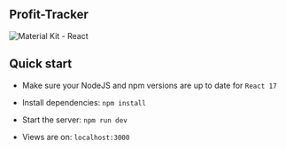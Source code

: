 ## Profit-Tracker

![Material Kit - React](https://github.com/devias-io/material-kit-react/blob/main/public/static/thumbnail.png)

## Quick start

- Make sure your NodeJS and npm versions are up to date for `React 17`

- Install dependencies: `npm install`

- Start the server: `npm run dev`

- Views are on: `localhost:3000`
